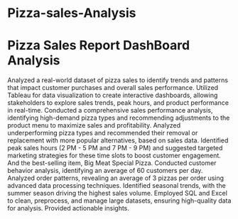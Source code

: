 # Pizza-sales-Analysis
# Pizza Sales Report DashBoard Analysis

 Analyzed a real-world dataset of pizza sales to identify trends and patterns that impact customer purchases and overall sales performance.
 Utilized Tableau for data visualization to create interactive dashboards, allowing stakeholders to explore sales trends, peak hours, and product
 performance in real-time.
 Conducted a comprehensive sales performance analysis, identifying high-demand pizza types and recommending adjustments to the product menu to maximize sales and profitability.
 Analyzed underperforming pizza types and recommended their removal or replacement with more popular alternatives, based on sales data.
 Identified peak sales hours (2 PM - 5 PM and 7 PM - 9 PM) and suggested targeted marketing strategies for these time slots to boost customer
 engagement. And the best-selling item, Big Meat Special Pizza.
 Conducted customer behavior analysis, identifying an average of 60 customers per day. 
 Analyzed order patterns, revealing an average of 3 pizzas per order using advanced data processing techniques.
 Identified seasonal trends, with the summer season driving the highest sales volume.
 Employed SQL and Excel to clean, preprocess, and manage large datasets, ensuring high-quality data for analysis.
 Provided actionable insights.
